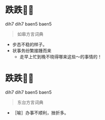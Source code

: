 # 跌跌𢴬𢴬
dih7 dih7 baen5 baen5
> 如皋方言词典
- 步态不稳的样子。
- 状事务纷繁接踵而来
  - 走早上忙到晚不晓得哪来这些～的事情的！

# 跌跌𢴬𢴬
dih7 dih7 baen5 baen5
> 东台方言词典
- ［喻］办事不顺利，挫折多。
